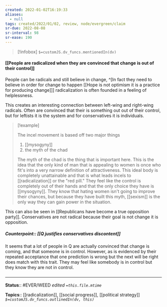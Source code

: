 ```yaml
---
created: 2022-01-02T16:19:33 
aliases:
  - null
tags: created/2022/01/02, review, node/evergreen/claim
sr-due: 2022-08-08
sr-interval: 98
sr-ease: 190
---
```

> [!infobox]
`$=customJS.dv_funcs.mentionedIn(dv)`

#### [[People are radicalized when they are convinced that change is out of their control]] 

People can be radicals and still believe in change,
^[In fact they need to believe in order for change to happen [[Hope is not optimism it is a practice for producing change]]]
radicalization is often founded in a feeling of helplessness.

This creates an interesting connection between left-wing and right-wing radicals. 
Often are convinced that their is something out out of their control, but for leftists it is the system and for conservatives it is individuals.

> [!example]
> 
> The incel movement is based off two major things
> 1. [[mysogyny]]
> 2. the myth of the chad
> 
> The myth of the chad is the thing that is important here. This is the idea that the only kind of man that is appealing to women is once who fit's into a very narrow definition of attractiveness. 
> This ideal body is completely unattainable and that is what leads incels to [[radicalization]] or the "red pill."
> They feel like the control is completely out of their hands and that the only choice they have is [[mysogyny]].
> They know that hating women isn't going to improve their chances, but because they have built this myth, [[sexism]] is the only way they can gain power in the situation.

This can also be seen in [[Republicans have become a true opposition party]].
Conservatives are not radical because their goal is not change it is opposition.

##### Counterpoint:: [[Q justifies conservatives discontent]]

It seems that a lot of people in Q are actually convinced that change is coming, and that someone is in control. 
However, as is evidenced by their repeated acceptance that one prediction is wrong but the next will be right does match with this trait. They may feel like somebody is in control but they know they are not in control.

### <hr class="footnote"/>

**Status**:: #EVER/WEED 
*edited `=this.file.mtime`*

**Topics**:: [[radicalization]], [[social progress]], [[political strategy]]
*`$=customJS.dv_funcs.outlinedIn(dv, this)`*
